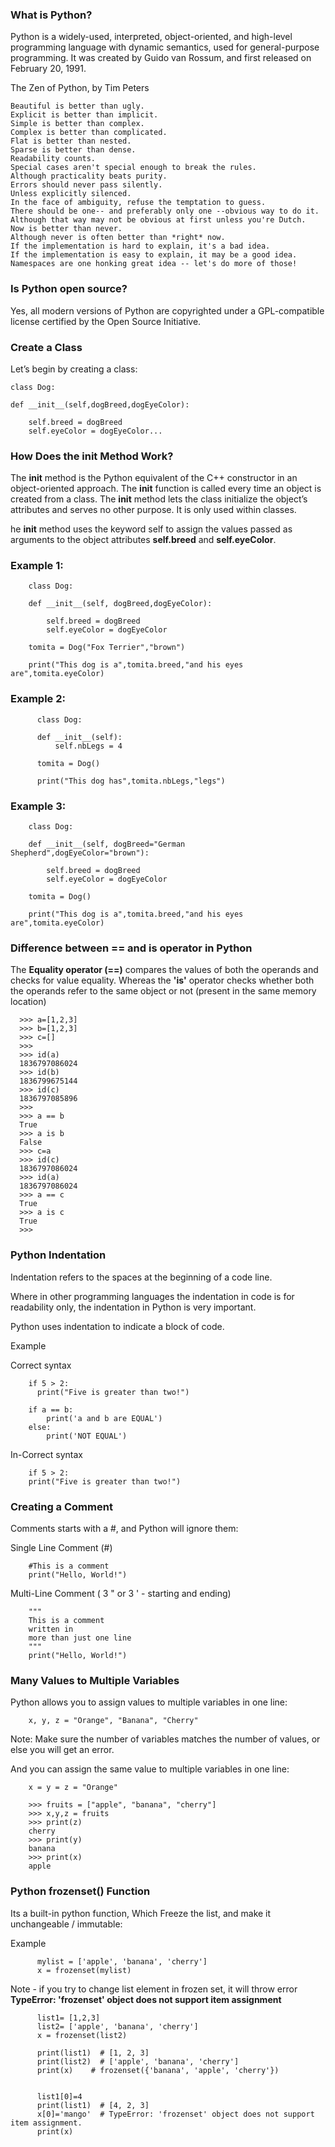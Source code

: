 ### What is Python?
Python is a widely-used, interpreted, object-oriented, and high-level programming language with dynamic semantics, used for general-purpose programming. It was created by Guido van Rossum, and first released on February 20, 1991.
  
The Zen of Python, by Tim Peters

    Beautiful is better than ugly.
    Explicit is better than implicit.
    Simple is better than complex.
    Complex is better than complicated.
    Flat is better than nested.
    Sparse is better than dense.
    Readability counts.
    Special cases aren't special enough to break the rules.
    Although practicality beats purity.
    Errors should never pass silently.
    Unless explicitly silenced.
    In the face of ambiguity, refuse the temptation to guess.
    There should be one-- and preferably only one --obvious way to do it.
    Although that way may not be obvious at first unless you're Dutch.
    Now is better than never.
    Although never is often better than *right* now.
    If the implementation is hard to explain, it's a bad idea.
    If the implementation is easy to explain, it may be a good idea.
    Namespaces are one honking great idea -- let's do more of those!  
      
### Is Python open source?

Yes, all modern versions of Python are copyrighted under a GPL-compatible license certified by the Open Source Initiative.  

### Create a Class

Let’s begin by creating a class:

    class Dog:                   

    def __init__(self,dogBreed,dogEyeColor):

        self.breed = dogBreed       
        self.eyeColor = dogEyeColor...

### How Does the __init__ Method Work? 
The __init__ method is the Python equivalent of the C++ constructor in an object-oriented approach. The __init__  function is called every time an object is created from a class. The __init__ method lets the class initialize the object’s attributes and serves no other purpose. It is only used within classes. 

he __init__ method uses the keyword self to assign the values passed as arguments to the object attributes **self.breed** and **self.eyeColor**.

### Example 1:
        class Dog:                

        def __init__(self, dogBreed,dogEyeColor): 

            self.breed = dogBreed   
            self.eyeColor = dogEyeColor

        tomita = Dog("Fox Terrier","brown")

        print("This dog is a",tomita.breed,"and his eyes are",tomita.eyeColor)
        
### Example 2:        
          class Dog:  
 
          def __init__(self):
              self.nbLegs = 4

          tomita = Dog()

          print("This dog has",tomita.nbLegs,"legs")
          
### Example 3:
        class Dog:                
 
        def __init__(self, dogBreed="German Shepherd",dogEyeColor="brown"): 

            self.breed = dogBreed   
            self.eyeColor = dogEyeColor

        tomita = Dog()

        print("This dog is a",tomita.breed,"and his eyes are",tomita.eyeColor)
        
### Difference between == and is operator in Python

The **Equality operator (==)** compares the values of both the operands and checks for value equality. Whereas the **'is'** operator checks whether both the operands refer to the same object or not (present in the same memory location)

      >>> a=[1,2,3]
      >>> b=[1,2,3]
      >>> c=[]
      >>> 
      >>> id(a)
      1836797086024
      >>> id(b)
      1836799675144
      >>> id(c)
      1836797085896
      >>> 
      >>> a == b
      True
      >>> a is b
      False
      >>> c=a
      >>> id(c)
      1836797086024
      >>> id(a)
      1836797086024
      >>> a == c
      True
      >>> a is c
      True
      >>> 

### Python Indentation
Indentation refers to the spaces at the beginning of a code line.

Where in other programming languages the indentation in code is for readability only, the indentation in Python is very important.

Python uses indentation to indicate a block of code.

Example

Correct syntax

        if 5 > 2:
          print("Five is greater than two!")

        if a == b:
            print('a and b are EQUAL')
        else:
            print('NOT EQUAL')
    
In-Correct syntax

        if 5 > 2:
        print("Five is greater than two!")
        
        
### Creating a Comment

Comments starts with a #, and Python will ignore them:

Single Line Comment (#)

        #This is a comment
        print("Hello, World!")
        
Multi-Line Comment ( 3 " or 3 '  - starting and ending)

        """
        This is a comment
        written in
        more than just one line
        """
        print("Hello, World!")

### Many Values to Multiple Variables


Python allows you to assign values to multiple variables in one line:

        x, y, z = "Orange", "Banana", "Cherry"
        
Note: Make sure the number of variables matches the number of values, or else you will get an error.

And you can assign the same value to multiple variables in one line:

        x = y = z = "Orange"

        >>> fruits = ["apple", "banana", "cherry"]
        >>> x,y,z = fruits
        >>> print(z)
        cherry
        >>> print(y)
        banana
        >>> print(x)
        apple

### Python frozenset() Function

Its a built-in python function, Which Freeze the list, and make it unchangeable / immutable:

Example

          mylist = ['apple', 'banana', 'cherry']
          x = frozenset(mylist)
        
Note - if you try to change list element in frozen set, it will throw error **TypeError: 'frozenset' object does not support item assignment**        

          list1= [1,2,3]
          list2= ['apple', 'banana', 'cherry']
          x = frozenset(list2)

          print(list1)  # [1, 2, 3]
          print(list2)  # ['apple', 'banana', 'cherry']
          print(x)	  # frozenset({'banana', 'apple', 'cherry'})


          list1[0]=4
          print(list1)  # [4, 2, 3]
          x[0]='mango'  # TypeError: 'frozenset' object does not support item assignment. 
          print(x)  

